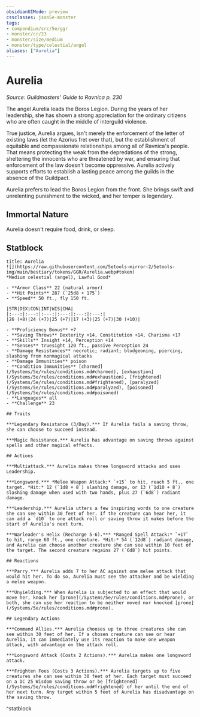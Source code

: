 ```yaml
---
obsidianUIMode: preview
cssclasses: json5e-monster
tags:
- compendium/src/5e/ggr
- monster/cr/23
- monster/size/medium
- monster/type/celestial/angel
aliases: ["Aurelia"]
---
```

# Aurelia
*Source: Guildmasters' Guide to Ravnica p. 230*  

The angel Aurelia leads the Boros Legion. During the years of her leadership, she has shown a strong appreciation for the ordinary citizens who are often caught in the middle of interguild violence.

True justice, Aurelia argues, isn't merely the enforcement of the letter of existing laws (let the Azorius fret over that), but the establishment of equitable and compassionate relationships among all of Ravnica's people. That means protecting the weak from the depredations of the strong, sheltering the innocents who are threatened by war, and ensuring that enforcement of the law doesn't become oppressive. Aurelia actively supports efforts to establish a lasting peace among the guilds in the absence of the Guildpact.

Aurelia prefers to lead the Boros Legion from the front. She brings swift and unrelenting punishment to the wicked, and her temper is legendary.

## Immortal Nature

Aurelia doesn't require food, drink, or sleep.

## Statblock

```ad-statblock
title: Aurelia
![](https://raw.githubusercontent.com/5etools-mirror-2/5etools-img/main/bestiary/tokens/GGR/Aurelia.webp#token)
*Medium celestial (angel), Lawful Good*

- **Armor Class** 22 (natural armor)
- **Hit Points** 287 (`25d8 + 175`)
- **Speed** 50 ft., fly 150 ft.

|STR|DEX|CON|INT|WIS|CHA|
|:---:|:---:|:---:|:---:|:---:|:---:|
|26 (+8)|24 (+7)|25 (+7)|17 (+3)|25 (+7)|30 (+10)|

- **Proficiency Bonus** +7
- **Saving Throws** Dexterity +14, Constitution +14, Charisma +17
- **Skills** Insight +14, Perception +14
- **Senses** truesight 120 ft., passive Perception 24
- **Damage Resistances** necrotic; radiant; bludgeoning, piercing, slashing from nonmagical attacks
- **Damage Immunities** poison
- **Condition Immunities** [charmed](/Systems/5e/rules/conditions.md#charmed), [exhaustion](/Systems/5e/rules/conditions.md#exhaustion), [frightened](/Systems/5e/rules/conditions.md#frightened), [paralyzed](/Systems/5e/rules/conditions.md#paralyzed), [poisoned](/Systems/5e/rules/conditions.md#poisoned)
- **Languages** all
- **Challenge** 23

## Traits

***Legendary Resistance (3/Day).*** If Aurelia fails a saving throw, she can choose to succeed instead.

***Magic Resistance.*** Aurelia has advantage on saving throws against spells and other magical effects.

## Actions

***Multiattack.*** Aurelia makes three longsword attacks and uses Leadership.

***Longsword.*** *Melee Weapon Attack:* `+15` to hit, reach 5 ft., one target. *Hit:* 12 (`1d8 + 8`) slashing damage, or 13 (`1d10 + 8`) slashing damage when used with two hands, plus 27 (`6d8`) radiant damage.

***Leadership.*** Aurelia utters a few inspiring words to one creature she can see within 30 feet of her. If the creature can hear her, it can add a `d10` to one attack roll or saving throw it makes before the start of Aurelia's next turn.

***Warleader's Helix (Recharge 5-6).*** *Ranged Spell Attack:* `+17` to hit, range 60 ft., one creature. *Hit:* 54 (`12d8`) radiant damage, and Aurelia can choose another creature she can see within 10 feet of the target. The second creature regains 27 (`6d8`) hit points.

## Reactions

***Parry.*** Aurelia adds 7 to her AC against one melee attack that would hit her. To do so, Aurelia must see the attacker and be wielding a melee weapon.

***Unyielding.*** When Aurelia is subjected to an effect that would move her, knock her [prone](/Systems/5e/rules/conditions.md#prone), or both, she can use her reaction to be neither moved nor knocked [prone](/Systems/5e/rules/conditions.md#prone).

## Legendary Actions

***Command Allies.*** Aurelia chooses up to three creatures she can see within 30 feet of her. If a chosen creature can see or hear Aurelia, it can immediately use its reaction to make one weapon attack, with advantage on the attack roll.

***Longsword Attack (Costs 2 Actions).*** Aurelia makes one longsword attack.

***Frighten Foes (Costs 3 Actions).*** Aurelia targets up to five creatures she can see within 30 feet of her. Each target must succeed on a DC 25 Wisdom saving throw or be [frightened](/Systems/5e/rules/conditions.md#frightened) of her until the end of her next turn. Any target within 5 feet of Aurelia has disadvantage on the saving throw.
```
^statblock
